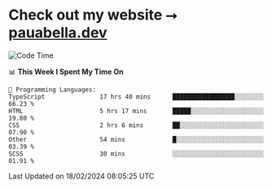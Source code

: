 # Check out my website ⭢ [pauabella.dev](https://pauabella.dev)

<!--START_SECTION:waka-->
![Code Time](http://img.shields.io/badge/Code%20Time-3%2C009%20hrs%2017%20mins-blue)

📊 **This Week I Spent My Time On** 

```text
💬 Programming Languages: 
TypeScript               17 hrs 40 mins      █████████████████░░░░░░░░   66.23 % 
HTML                     5 hrs 17 mins       █████░░░░░░░░░░░░░░░░░░░░   19.80 % 
CSS                      2 hrs 6 mins        ██░░░░░░░░░░░░░░░░░░░░░░░   07.90 % 
Other                    54 mins             █░░░░░░░░░░░░░░░░░░░░░░░░   03.39 % 
SCSS                     30 mins             ░░░░░░░░░░░░░░░░░░░░░░░░░   01.91 % 
```


 Last Updated on 18/02/2024 08:05:25 UTC
<!--END_SECTION:waka-->
